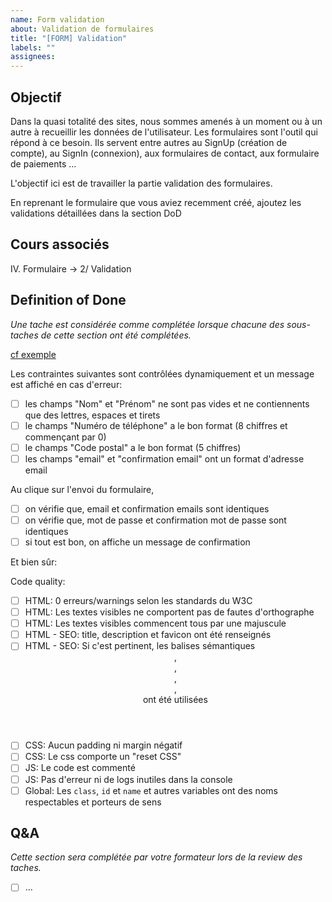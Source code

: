 ```yaml
---
name: Form validation
about: Validation de formulaires
title: "[FORM] Validation"
labels: ""
assignees:
---
```


## Objectif

Dans la quasi totalité des sites, nous sommes amenés à un moment ou à un autre à recueillir les données de
l'utilisateur. Les formulaires sont l'outil qui répond à ce besoin. Ils servent entre autres au SignUp (création de compte),
au SignIn (connexion), aux formulaires de contact, aux formulaire de paiements ...

L'objectif ici est de travailler la partie validation des formulaires.

En reprenant le formulaire que vous aviez recemment créé, ajoutez les validations détaillées dans la section DoD

## Cours associés

IV. Formulaire -> 2/ Validation

## Definition of Done

_Une tache est considérée comme complétée lorsque chacune des sous-taches de cette section ont été complétées._

[cf exemple](https://codephenix.fr/interface/cours/exercices/5-2-1-verification-form.gif)

Les contraintes suivantes sont contrôlées dynamiquement et un message est affiché en cas d'erreur:

- [ ] les champs "Nom" et "Prénom" ne sont pas vides et ne contiennents que des lettres, espaces et tirets
- [ ] le champs "Numéro de téléphone" a le bon format (8 chiffres et commençant par 0)
- [ ] le champs "Code postal" a le bon format (5 chiffres)
- [ ] les champs "email" et "confirmation email" ont un format d'adresse email

Au clique sur l'envoi du formulaire,

- [ ] on vérifie que, email et confirmation emails sont identiques
- [ ] on vérifie que, mot de passe et confirmation mot de passe sont identiques
- [ ] si tout est bon, on affiche un message de confirmation

Et bien sûr:

<!-- CODE_QUALITY_START -->
Code quality:

- [ ] HTML: 0 erreurs/warnings selon les standards du W3C
- [ ] HTML: Les textes visibles ne comportent pas de fautes d'orthographe
- [ ] HTML: Les textes visibles commencent tous par une majuscule
- [ ] HTML - SEO: title, description et favicon ont été renseignés
- [ ] HTML - SEO: Si c'est pertinent, les balises sémantiques <header>, <footer>, <main>, <nav>, <section> ont été utilisées
- [ ] CSS: Aucun padding ni margin négatif
- [ ] CSS: Le css comporte un "reset CSS"
- [ ] JS: Le code est commenté
- [ ] JS: Pas d'erreur ni de logs inutiles dans la console
- [ ] Global: Les `class`, `id` et `name` et autres variables ont des noms respectables et porteurs de sens

<!-- CODE_QUALITY_END -->

## Q&A

_Cette section sera complétée par votre formateur lors de la review des taches._

- [ ] ...

